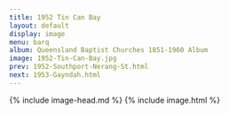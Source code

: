 ```yaml
---
title: 1952 Tin Can Bay
layout: default
display: image
menu: barq
album: Queensland Baptist Churches 1851-1960 Album
image: 1952-Tin-Can-Bay.jpg
prev: 1952-Southport-Nerang-St.html
next: 1953-Gayndah.html
---
```

{% include image-head.md %}
{% include image.html %}